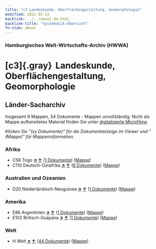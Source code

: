```yaml
---
title: "c3 Landeskunde, Oberflächengestaltung, Geomorphologie"
modified: 2021-03-13
backlink: ../../about.de.html
backlink-title: "Systematik-Übersicht"
fn-stub: about
---
```


### Hamburgisches Welt-Wirtschafts-Archiv (HWWA)

# [c3]{.gray}&#8201; Landeskunde, Oberflächengestaltung, Geomorphologie&#160; 







## Länder-Sacharchiv




Insgesamt 6 Mappen, 54 Dokumente - Mappen unvollständig.
Nicht als Mappe aufbereitetes Material finden Sie unter [digitalisierte Microfilme](/film/h1_sh.de.html).

_Klicken Sie "(xy Dokumente)" für die Dokumentanzeige im Viewer und "(Mappe)" für Mappeninformation._




### Afrika

- C58 Togo [**&nearr;**](../../../geo/i/141408/about.de.html "Togo (alle Mappen)") [**&uarr;**](../../../geo/about.de.html#C58 "Ländersystematik") (<a href="https://pm20.zbw.eu/iiifview/folder/sh/141408,144204" title="über: Togo : Landeskunde, Oberflächengestaltung, Geomorphologie" target="_blank">1 Dokumente</a>) ([Mappe](../../../../folder/sh/1414xx/141408/1442xx/144204/about.de.html))
- C110 Deutsch-Ostafrika [**&nearr;**](../../../geo/i/141471/about.de.html "Deutsch-Ostafrika (alle Mappen)") [**&uarr;**](../../../geo/about.de.html#C110 "Ländersystematik") (<a href="https://pm20.zbw.eu/iiifview/folder/sh/141471,144204" title="über: Deutsch-Ostafrika : Landeskunde, Oberflächengestaltung, Geomorphologie" target="_blank">6 Dokumente</a>) ([Mappe](../../../../folder/sh/1414xx/141471/1442xx/144204/about.de.html))

### Australien und Ozeanien

- D20 Niederländisch-Neuguinea [**&nearr;**](../../../geo/i/141619/about.de.html "Niederländisch-Neuguinea (alle Mappen)") [**&uarr;**](../../../geo/about.de.html#D20 "Ländersystematik") (<a href="https://pm20.zbw.eu/iiifview/folder/sh/141619,144204" title="über: Niederländisch-Neuguinea : Landeskunde, Oberflächengestaltung, Geomorphologie" target="_blank">1 Dokumente</a>) ([Mappe](../../../../folder/sh/1416xx/141619/1442xx/144204/about.de.html))

### Amerika

- E86 Argentinien [**&nearr;**](../../../geo/i/141692/about.de.html "Argentinien (alle Mappen)") [**&uarr;**](../../../geo/about.de.html#E86 "Ländersystematik") (<a href="https://pm20.zbw.eu/iiifview/folder/sh/141692,144204" title="über: Argentinien : Landeskunde, Oberflächengestaltung, Geomorphologie" target="_blank">1 Dokumente</a>) ([Mappe](../../../../folder/sh/1416xx/141692/1442xx/144204/about.de.html))
- E102 Britisch-Guayana [**&nearr;**](../../../geo/i/141700/about.de.html "Britisch-Guayana (alle Mappen)") [**&uarr;**](../../../geo/about.de.html#E102 "Ländersystematik") (<a href="https://pm20.zbw.eu/iiifview/folder/sh/141700,144204" title="über: Britisch-Guayana : Landeskunde, Oberflächengestaltung, Geomorphologie" target="_blank">1 Dokumente</a>) ([Mappe](../../../../folder/sh/1417xx/141700/1442xx/144204/about.de.html))

### Welt

- H Welt [**&nearr;**](../../../geo/i/141728/about.de.html "Welt (alle Mappen)") [**&uarr;**](../../../geo/about.de.html#H "Ländersystematik") (<a href="https://pm20.zbw.eu/iiifview/folder/sh/141728,144204" title="über: Welt : Landeskunde, Oberflächengestaltung, Geomorphologie" target="_blank">44 Dokumente</a>) ([Mappe](../../../../folder/sh/1417xx/141728/1442xx/144204/about.de.html))








